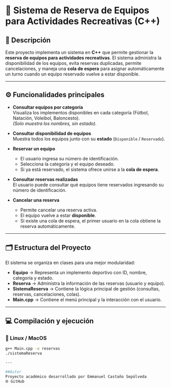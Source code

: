 # 🎯 Sistema de Reserva de Equipos para Actividades Recreativas (C++)

## 📌 Descripción  
Este proyecto implementa un sistema en **C++** que permite gestionar la **reserva de equipos para actividades recreativas**. 
El sistema administra la disponibilidad de los equipos, evita reservas duplicadas, permite cancelaciones, y maneja una **cola de espera** para asignar automáticamente un turno cuando un equipo reservado vuelve a estar disponible.  

---

## ⚙️ Funcionalidades principales  
- **Consultar equipos por categoría**  
  Visualiza los implementos disponibles en cada categoría (Fútbol, Natación, Voleibol, Baloncesto).  
  _(Solo muestra los nombres, sin estado)._  

- **Consultar disponibilidad de equipos**  
  Muestra todos los equipos junto con su **estado** (`Disponible` / `Reservado`).  

- **Reservar un equipo**  
  - El usuario ingresa su número de identificación.  
  - Selecciona la categoría y el equipo deseado.  
  - Si ya está reservado, el sistema ofrece unirse a la **cola de espera**.  

- **Consultar reservas realizadas**  
  El usuario puede consultar qué equipos tiene reservados ingresando su número de identificación.  

- **Cancelar una reserva**  
  - Permite cancelar una reserva activa.  
  - El equipo vuelve a estar **disponible**.  
  - Si existe una cola de espera, el primer usuario en la cola obtiene la reserva automáticamente.  

---

## 🗂️ Estructura del Proyecto  
El sistema se organiza en clases para una mejor modularidad:  

- **Equipo** → Representa un implemento deportivo con ID, nombre, categoría y estado.  
- **Reserva** → Administra la información de las reservas (usuario y equipo).  
- **SistemaReserva** → Contiene la lógica principal de gestión (consultas, reservas, cancelaciones, colas).  
- **Main.cpp** → Contiene el menú principal y la interacción con el usuario.  

---

## 💻 Compilación y ejecución  

### 🔹 Linux / MacOS  
```bash
g++ Main.cpp -o reservas
./sistemaReserva

---

##Autor
Proyecto académico desarrollado por Emmanuel Castaño Sepúlveda
🌐 GitHub
